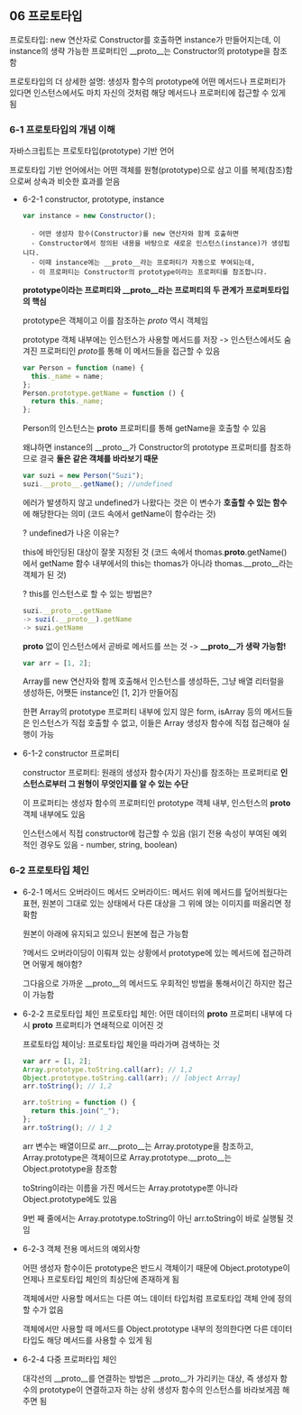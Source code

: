 ## 06 프로토타입

프로토타입: new 연산자로 Constructor를 호출하면 instance가 만들어지는데, 이 instance의 생략 가능한 프로퍼티인 __proto__는 Constructor의 prototype을 참조함

프로토타입의 더 상세한 설명: 생성자 함수의 prototype에 어떤 메서드나 프로퍼티가 있다면 인스턴스에서도 마치 자신의 것처럼 해당 메서드나 프로퍼티에 접근할 수 있게 됨

### 6-1 프로토타입의 개념 이해

자바스크립트는 프로토타입(prototype) 기반 언어

프로토타입 기반 언어에서는 어떤 객체를 원형(prototype)으로 삼고 이를 복제(참조)함으로써 상속과 비슷한 효과를 얻음

- 6-2-1 constructor, prototype, instance

  ```js
  var instance = new Constructor();
  ```

        - 어떤 생성자 함수(Constructor)를 new 연산자와 함께 호출하면
        - Constructor에서 정의된 내용을 바탕으로 새로운 인스턴스(instance)가 생성됩니다.
        - 이때 instance에는 __proto__라는 프로퍼티가 자동으로 부여되는데,
        - 이 프로퍼티는 Constructor의 prototype이라는 프로퍼티를 참조합니다.

  **prototype이라는 프로퍼티와 __proto__라는 프로퍼티의 두 관계가 프로퍼토타입의 핵심**

  prototype은 객체이고 이를 참조하는 _proto_ 역시 객체임

  prototype 객체 내부에는 인스턴스가 사용할 메서드를 저장 -> 인스턴스에서도 숨겨진 프로퍼티인 *proto*를 통해 이 메서드들을 접근할 수 있음

  ```js
  var Person = function (name) {
    this._name = name;
  };
  Person.prototype.getName = function () {
    return this._name;
  };
  ```

  Person의 인스턴스는 __proto__ 프로퍼티를 통해 getName을 호출할 수 있음

  왜냐하면 instance의 __proto__가 Constructor의 prototype 프로퍼티를 참조하므로 결국 **둘은 같은 객체를 바라보기 때문**

  ```js
  var suzi = new Person("Suzi");
  suzi.__proto__.getName(); //undefined
  ```

  에러가 발생하지 않고 undefined가 나왔다는 것은 이 변수가 **호출할 수 있는 함수**에 해당한다는 의미 (코드 속에서 getName이 함수라는 것)

  ? undefined가 나온 이유는?

  this에 바인딩된 대상이 잘못 지정된 것 (코드 속에서 thomas.__proto__.getName()에서 getName 함수 내부에서의 this는 thomas가 아니라 thomas.__proto__라는 객체가 된 것)

  ? this를 인스턴스로 할 수 있는 방법은?

  ```js
  suzi.__proto__.getName
  -> suzi(.__proto__).getName
  -> suzi.getName
  ```

  __proto__ 없이 인스턴스에서 곧바로 메서드를 쓰는 것 -> **__proto__가 생략 가능함!**

  ```js
  var arr = [1, 2];
  ```

  Array를 new 연산자와 함께 호출해서 인스턴스를 생성하든, 그냥 배열 리터럴을 생성하든, 어쨋든 instance인 [1, 2]가 만들어짐

  한편 Array의 prototype 프로퍼티 내부에 있지 않은 form, isArray 등의 메서드들은 인스턴스가 직접 호출할 수 없고, 이들은 Array 생성자 함수에 직접 접근해야 실행이 가능

- 6-1-2 constructor 프로퍼티

  constructor 프로퍼티: 원래의 생성자 함수(자기 자신)를 참조하는 프로퍼티로 **인스턴스로부터 그 원형이 무엇인지를 알 수 있는 수단**

  이 프로퍼티는 생성자 함수의 프로퍼티인 prototype 객체 내부, 인스턴스의 __proto__ 객체 내부에도 있음

  인스턴스에서 직접 constructor에 접근할 수 있음 (읽기 전용 속성이 부여된 예외적인 경우도 있음 - number, string, boolean)

### 6-2 프로토타입 체인

- 6-2-1 메서드 오버라이드
  메서드 오버라이드: 메서드 위에 메서드를 덮어씌웠다는 표현, 원본이 그대로 있는 상태에서 다른 대상을 그 위에 얹는 이미지를 떠올리면 정확함

  원본이 아래에 유지되고 있으니 원본에 접근 가능함

  ?메서드 오버라이딩이 이뤄져 있는 상황에서 prototype에 있는 메서드에 접근하려면 어떻게 해야함?

  그다음으로 가까운 __proto__의 메서드도 우회적인 방법을 통해서이긴 하지만 접근이 가능함

- 6-2-2 프로토타입 체인
  프로토타입 체인: 어떤 데이터의 __proto__ 프로퍼티 내부에 다시 __proto__ 프로퍼티가 연쇄적으로 이어진 것

  프로토타입 체이닝: 프로토타입 체인을 따라가며 검색하는 것

  ```js
  var arr = [1, 2];
  Array.prototype.toString.call(arr); // 1,2
  Object.prototype.toString.call(arr); // [object Array]
  arr.toString(); // 1,2

  arr.toString = function () {
    return this.join("_");
  };
  arr.toString(); // 1_2
  ```

  arr 변수는 배열이므로 arr.__proto__는 Array.prototype을 참조하고, Array.prototype은 객체이므로 Array.prototype.__proto__는 Object.prototype을 참조함

  toString이라는 이름을 가진 메서드는 Array.prototype뿐 아니라 Object.prototype에도 있음

  9번 째 줄에서는 Array.prototype.toString이 아닌 arr.toString이 바로 실행될 것임

- 6-2-3 객체 전용 메서드의 예외사항

  어떤 생성자 함수이든 prototype은 반드시 객체이기 때문에 Object.prototype이 언제나 프로토타입 체인의 최상단에 존재하게 됨

  객체에서만 사용할 메서드는 다른 여느 데이터 타입처럼 프로토타입 객체 안에 정의할 수가 없음

  객체에서만 사용할 때 메서드를 Object.prototype 내부의 정의한다면 다른 데이터 타입도 해당 메서드를 사용할 수 있게 됨

- 6-2-4 다중 프로퍼타입 체인

  대각선의 __proto__를 연결하는 방법은 __proto__가 가리키는 대상, 즉 생성자 함수의 prototype이 연결하고자 하는 상위 생성자 함수의 인스턴스를 바라보게끔 해주면 됨

